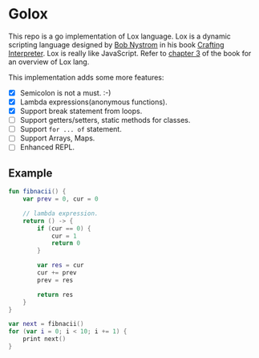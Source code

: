 # Golox
This repo is a go implementation of Lox language. Lox is a dynamic scripting language designed by [Bob Nystrom](https://github.com/munificent) in his book [Crafting Interpreter](http://www.craftinginterpreters.com). Lox is really like JavaScript. Refer to [chapter 3](http://www.craftinginterpreters.com/the-lox-language.html) of the book for an overview of Lox lang.

This implementation adds some more features:

- [x] Semicolon is not a must. :-)
- [x] Lambda expressions(anonymous functions).
- [x] Support break statement from loops.
- [ ] Support getters/setters, static methods for classes.
- [ ] Support `for ... of` statement.
- [ ] Support Arrays, Maps.
- [ ] Enhanced REPL.

## Example

```kotlin
fun fibnacii() {
    var prev = 0, cur = 0

    // lambda expression.
    return () -> {
        if (cur == 0) {
            cur = 1
            return 0
        }

        var res = cur
        cur += prev
        prev = res

        return res
    }
}

var next = fibnacii()
for (var i = 0; i < 10; i += 1) {
    print next()
}
```